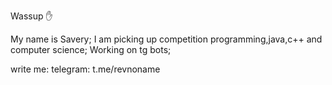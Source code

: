 Wassup ✋ 

My name  is Savery;
I am picking up competition programming,java,c++ and computer science; 
Working on tg bots; 

write me:
telegram: t.me/revnoname
